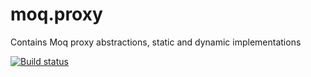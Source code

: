 # moq.proxy
Contains Moq proxy abstractions, static and dynamic implementations

[![Build status](https://ci.appveyor.com/api/projects/status/xqurxkk6wj94s6l3?svg=true)](https://ci.appveyor.com/project/MobileEssentials/moq-proxy)
